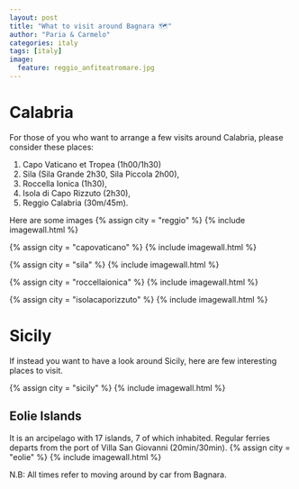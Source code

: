 ```yaml
---
layout: post
title: "What to visit around Bagnara 🗺"
author: "Paria & Carmelo"
categories: italy
tags: [italy]
image:
  feature: reggio_anfiteatromare.jpg
---
```


<h1>Calabria</h1>

For those of you who want to arrange a few visits around Calabria, please consider these places:

<ol>
  <li>Capo Vaticano et Tropea (1h00/1h30)</li>
  <li>Sila (Sila Grande 2h30, Sila Piccola 2h00),</li>
  <li>Roccella Ionica (1h30),</li>
  <li>Isola di Capo Rizzuto (2h30),</li>
  <li>Reggio Calabria (30m/45m).</li>
</ol>

Here are some images
{% assign city = "reggio" %}
{% include imagewall.html %}

{% assign city = "capovaticano" %}
{% include imagewall.html %}

{% assign city = "sila" %}
{% include imagewall.html %}

{% assign city = "roccellaionica" %}
{% include imagewall.html %}

{% assign city = "isolacaporizzuto" %}
{% include imagewall.html %}


<h1>Sicily</h1>
If instead you want to have a look around Sicily, here are few interesting places to visit.

{% assign city = "sicily" %}
{% include imagewall.html %}



<h2>Eolie Islands</h2>
It is an arcipelago with 17 islands, 7 of which inhabited. Regular ferries departs from the port of Villa San Giovanni (20min/30min).
{% assign city = "eolie" %}
{% include imagewall.html %}



N.B: All times refer to moving around by car from Bagnara.
